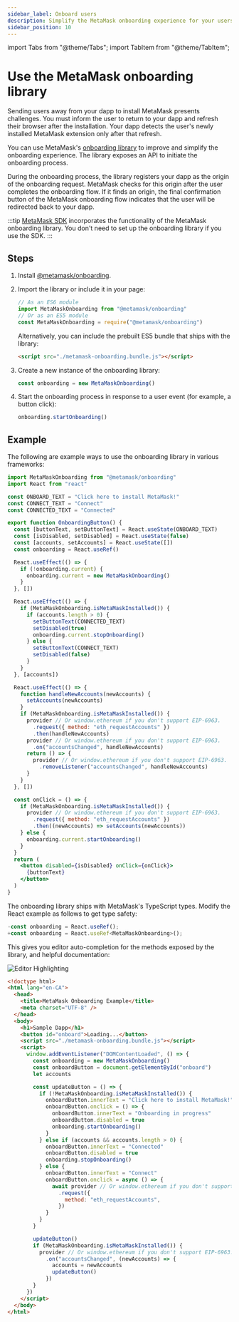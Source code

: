 ```yaml
---
sidebar_label: Onboard users
description: Simplify the MetaMask onboarding experience for your users.
sidebar_position: 10
---
```


import Tabs from "@theme/Tabs";
import TabItem from "@theme/TabItem";

# Use the MetaMask onboarding library

Sending users away from your dapp to install MetaMask presents challenges.
You must inform the user to return to your dapp and refresh their browser after the installation.
Your dapp detects the user's newly installed MetaMask extension only after that refresh.

You can use MetaMask's [onboarding library](https://github.com/MetaMask/metamask-onboarding) to
improve and simplify the onboarding experience.
The library exposes an API to initiate the onboarding process.

During the onboarding process, the library registers your dapp as the origin of the onboarding request.
MetaMask checks for this origin after the user completes the onboarding flow.
If it finds an origin, the final confirmation button of the MetaMask onboarding flow indicates that
the user will be redirected back to your dapp.

:::tip
[MetaMask SDK](../how-to/use-sdk/index.md) incorporates the functionality of the MetaMask onboarding library.
You don't need to set up the onboarding library if you use the SDK.
:::

## Steps

1. Install [@metamask/onboarding](https://github.com/MetaMask/metamask-onboarding).
1. Import the library or include it in your page:

   ```javascript
   // As an ES6 module
   import MetaMaskOnboarding from "@metamask/onboarding"
   // Or as an ES5 module
   const MetaMaskOnboarding = require("@metamask/onboarding")
   ```

   Alternatively, you can include the prebuilt ES5 bundle that ships with the library:

   ```html
   <script src="./metamask-onboarding.bundle.js"></script>
   ```

1. Create a new instance of the onboarding library:

   ```javascript
   const onboarding = new MetaMaskOnboarding()
   ```

1. Start the onboarding process in response to a user event (for example, a button click):

   ```javascript
   onboarding.startOnboarding()
   ```

## Example

The following are example ways to use the onboarding library in various frameworks:

<Tabs>
<TabItem value="React">

```jsx
import MetaMaskOnboarding from "@metamask/onboarding"
import React from "react"

const ONBOARD_TEXT = "Click here to install MetaMask!"
const CONNECT_TEXT = "Connect"
const CONNECTED_TEXT = "Connected"

export function OnboardingButton() {
  const [buttonText, setButtonText] = React.useState(ONBOARD_TEXT)
  const [isDisabled, setDisabled] = React.useState(false)
  const [accounts, setAccounts] = React.useState([])
  const onboarding = React.useRef()

  React.useEffect(() => {
    if (!onboarding.current) {
      onboarding.current = new MetaMaskOnboarding()
    }
  }, [])

  React.useEffect(() => {
    if (MetaMaskOnboarding.isMetaMaskInstalled()) {
      if (accounts.length > 0) {
        setButtonText(CONNECTED_TEXT)
        setDisabled(true)
        onboarding.current.stopOnboarding()
      } else {
        setButtonText(CONNECT_TEXT)
        setDisabled(false)
      }
    }
  }, [accounts])

  React.useEffect(() => {
    function handleNewAccounts(newAccounts) {
      setAccounts(newAccounts)
    }
    if (MetaMaskOnboarding.isMetaMaskInstalled()) {
      provider // Or window.ethereum if you don't support EIP-6963.
        .request({ method: "eth_requestAccounts" })
        .then(handleNewAccounts)
      provider // Or window.ethereum if you don't support EIP-6963.
        .on("accountsChanged", handleNewAccounts)
      return () => {
        provider // Or window.ethereum if you don't support EIP-6963.
          .removeListener("accountsChanged", handleNewAccounts)
      }
    }
  }, [])

  const onClick = () => {
    if (MetaMaskOnboarding.isMetaMaskInstalled()) {
      provider // Or window.ethereum if you don't support EIP-6963.
        .request({ method: "eth_requestAccounts" })
        .then((newAccounts) => setAccounts(newAccounts))
    } else {
      onboarding.current.startOnboarding()
    }
  }
  return (
    <button disabled={isDisabled} onClick={onClick}>
      {buttonText}
    </button>
  )
}
```

</TabItem>
<TabItem value="TypeScript">

The onboarding library ships with MetaMask's TypeScript types.
Modify the React example as follows to get type safety:

```jsx
-const onboarding = React.useRef();
+const onboarding = React.useRef<MetaMaskOnboarding>();
```

This gives you editor auto-completion for the methods exposed by the library, and
helpful documentation:

![Editor Highlighting](https://user-images.githubusercontent.com/4448075/85584481-ccc7ec00-b604-11ea-9b74-49c76ee0bf22.png)

</TabItem>
<TabItem value="Vanilla JavaScript and HTML">

```html
<!doctype html>
<html lang="en-CA">
  <head>
    <title>MetaMask Onboarding Example</title>
    <meta charset="UTF-8" />
  </head>
  <body>
    <h1>Sample Dapp</h1>
    <button id="onboard">Loading...</button>
    <script src="./metamask-onboarding.bundle.js"></script>
    <script>
      window.addEventListener("DOMContentLoaded", () => {
        const onboarding = new MetaMaskOnboarding()
        const onboardButton = document.getElementById("onboard")
        let accounts

        const updateButton = () => {
          if (!MetaMaskOnboarding.isMetaMaskInstalled()) {
            onboardButton.innerText = "Click here to install MetaMask!"
            onboardButton.onclick = () => {
              onboardButton.innerText = "Onboarding in progress"
              onboardButton.disabled = true
              onboarding.startOnboarding()
            }
          } else if (accounts && accounts.length > 0) {
            onboardButton.innerText = "Connected"
            onboardButton.disabled = true
            onboarding.stopOnboarding()
          } else {
            onboardButton.innerText = "Connect"
            onboardButton.onclick = async () => {
              await provider // Or window.ethereum if you don't support EIP-6963.
                .request({
                  method: "eth_requestAccounts",
                })
            }
          }
        }

        updateButton()
        if (MetaMaskOnboarding.isMetaMaskInstalled()) {
          provider // Or window.ethereum if you don't support EIP-6963.
            .on("accountsChanged", (newAccounts) => {
              accounts = newAccounts
              updateButton()
            })
        }
      })
    </script>
  </body>
</html>
```

</TabItem>
</Tabs>
